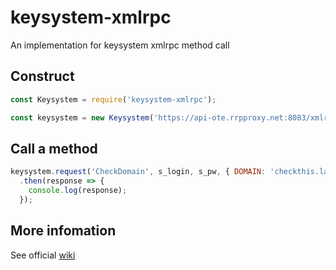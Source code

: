 # keysystem-xmlrpc
An implementation for keysystem xmlrpc method call

## Construct
```javascript
const Keysystem = require('keysystem-xmlrpc');

const keysystem = new Keysystem('https://api-ote.rrpproxy.net:8083/xmlrpc', { s_opmode: 'OTE' });
```

## Call a method
```javascript
keysystem.request('CheckDomain', s_login, s_pw, { DOMAIN: 'checkthis.la' })
  .then(response => {
    console.log(response);
  });
```

## More infomation
See official [wiki](https://wiki.rrpproxy.net/api/api-commands/api-command-reference)
